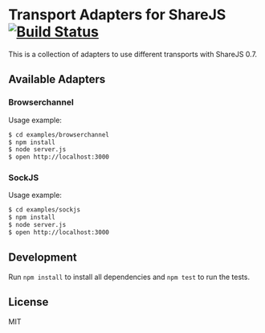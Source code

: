 # Transport Adapters for ShareJS [![Build Status](https://travis-ci.org/Dignifiedquire/transport-adapters.png)](https://travis-ci.org/Dignifiedquire/transport-adapters)

This is a collection of adapters to use different transports
with ShareJS 0.7.


## Available Adapters


### Browserchannel

Usage example:

```bash
$ cd examples/browserchannel
$ npm install
$ node server.js
$ open http://localhost:3000
```


### SockJS

Usage example:

```bash
$ cd examples/sockjs
$ npm install
$ node server.js
$ open http://localhost:3000
```


## Development

Run `npm install` to install all dependencies and `npm test` to run the
tests.

## License

MIT
